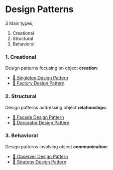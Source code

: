 # Design Patterns

3 Main types;
1. Creational
2. Structural
3. Behavioral

### 1. Creational
Design patterns focusing on object **creation**:
  * [🔗 Singleton Design Pattern](https://github.com/TheMIU/Design-Patterns-Impl/blob/main/src/O1_creational_design_patterns/singleton/SingletonTest.java)
  * [🔗 Factory Design Pattern](https://github.com/TheMIU/Design-Patterns-Impl/blob/main/src/O1_creational_design_patterns/factory/FactoryTest.java)

### 2. Structural
Design patterns addressing object **relationships**:
  * [🔗 Facade Design Pattern](https://github.com/TheMIU/Design-Patterns-Impl/blob/main/src/O2_structural_design_patterns/facade/FacadeTest.java)
  * [🔗 Decorator Design Pattern](https://github.com/TheMIU/Design-Patterns-Impl/blob/main/src/O2_structural_design_patterns/decorator/DecoratorTest.java)

### 3. Behavioral
Design patterns involving object **communication**:
  * [🔗 Observer Design Pattern](https://github.com/TheMIU/Design-Patterns-Impl/blob/main/src/O3_behavioral_design_patterns/observer/ObserverTest.java)
  * [🔗 Strategy Design Pattern](https://github.com/TheMIU/Design-Patterns-Impl/blob/main/src/O3_behavioral_design_patterns/strategy/StrategyTest.java)
